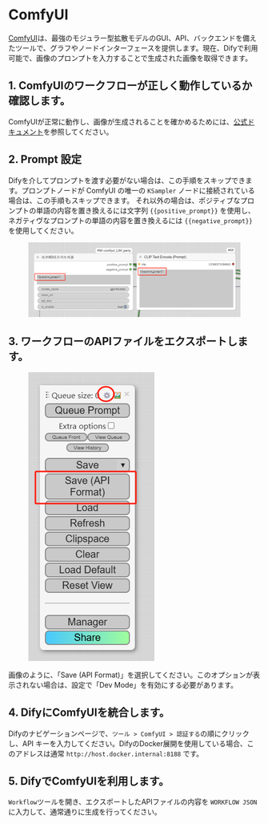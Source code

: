 # ComfyUI

[ComfyUI](https://www.comfy.org/)は、最強のモジュラー型拡散モデルのGUI、API、バックエンドを備えたツールで、グラフやノードインターフェースを提供します。現在、Difyで利用可能で、画像のプロンプトを入力することで生成された画像を取得できます。

## 1. ComfyUIのワークフローが正しく動作しているか確認します。
ComfyUIが正常に動作し、画像が生成されることを確かめるためには、[公式ドキュメント](https://docs.comfy.org/get_started/gettingstarted)を参照してください。

## 2. Prompt 設定

Difyを介してプロンプトを渡す必要がない場合は、この手順をスキップできます。プロンプトノードが ComfyUI の唯一の `KSampler` ノードに接続されている場合は、この手順もスキップできます。
それ以外の場合は、ポジティブなプロンプトの単語の内容を置き換えるには文字列 `{{positive_prompt}}` を使用し、ネガティヴなプロンプトの単語の内容を置き換えるには `{{negative_prompt}}` を使用してください。
<figure><img src="../../../../en/.gitbook/assets/guides/tools/comfyui_prompt.png" alt=""><figcaption></figcaption></figure>

## 3. ワークフローのAPIファイルをエクスポートします。
<figure><img src="../../../../en/.gitbook/assets/guides/tools/comfyui.png" alt=""><figcaption></figcaption></figure>
画像のように、「Save (API Format)」を選択してください。このオプションが表示されない場合は、設定で「Dev Mode」を有効にする必要があります。

## 4. DifyにComfyUIを統合します。
Difyのナビゲーションページで、`ツール > ComfyUI > 認証する`の順にクリックし、API キーを入力してください。DifyのDocker展開を使用している場合、このアドレスは通常 `http://host.docker.internal:8188` です。

## 5. DifyでComfyUIを利用します。
`Workflow`ツールを開き、エクスポートしたAPIファイルの内容を `WORKFLOW JSON` に入力して、通常通りに生成を行ってください。